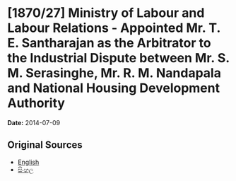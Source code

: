 # [1870/27] Ministry of Labour and Labour Relations - Appointed Mr. T. E. Santharajan as the Arbitrator to the Industrial Dispute between Mr. S. M. Serasinghe, Mr. R. M. Nandapala and National Housing Development Authority

**Date:** 2014-07-09

## Original Sources

- [English](https://documents.gov.lk/view/extra-gazettes/2014/7/1870-27_E.pdf)
- [සිංහල](https://documents.gov.lk/view/extra-gazettes/2014/7/1870-27_S.pdf)

